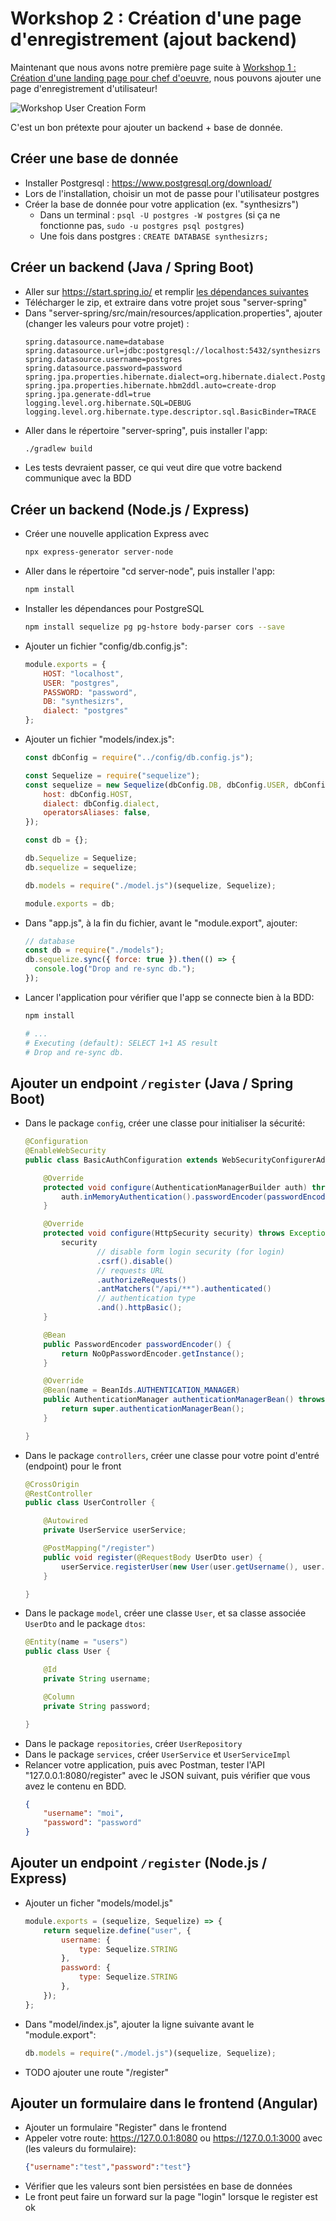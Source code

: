
# Workshop 2 : Création d'une page d'enregistrement (ajout backend)

Maintenant que nous avons notre première page suite à [Workshop 1 : Création d'une landing page pour chef d'oeuvre](1-landing-page), nous pouvons ajouter une page d'enregistrement d'utilisateur!

![Workshop User Creation Form](./workshop-register.png)

C'est un bon prétexte pour ajouter un backend + base de donnée.

## Créer une base de donnée

- Installer Postgresql : https://www.postgresql.org/download/
- Lors de l'installation, choisir un mot de passe pour l'utilisateur postgres
- Créer la base de donnée pour votre application (ex. "synthesizrs")
    - Dans un terminal : `psql -U postgres -W postgres` (si ça ne fonctionne pas, `sudo -u postgres psql postgres`)
    - Une fois dans postgres : `CREATE DATABASE synthesizrs;`

## Créer un backend (Java / Spring Boot)

- Aller sur https://start.spring.io/ et remplir <a href="./workshop-backend-spring-bootstrap.png">les dépendances suivantes</a>
- Télécharger le zip, et extraire dans votre projet sous "server-spring"
- Dans "server-spring/src/main/resources/application.properties", ajouter (changer les valeurs pour votre projet) :
    ```properties
    spring.datasource.name=database
    spring.datasource.url=jdbc:postgresql://localhost:5432/synthesizrs
    spring.datasource.username=postgres
    spring.datasource.password=password
    spring.jpa.properties.hibernate.dialect=org.hibernate.dialect.PostgreSQL95Dialect
    spring.jpa.properties.hibernate.hbm2ddl.auto=create-drop
    spring.jpa.generate-ddl=true
    logging.level.org.hibernate.SQL=DEBUG
    logging.level.org.hibernate.type.descriptor.sql.BasicBinder=TRACE
    ```
- Aller dans le répertoire "server-spring", puis installer l'app:
    ```bash
    ./gradlew build
    ```
- Les tests devraient passer, ce qui veut dire que votre backend communique avec la BDD

## Créer un backend (Node.js / Express)

- Créer une nouvelle application Express avec
    ```bash
    npx express-generator server-node
    ```
- Aller dans le répertoire "cd server-node", puis installer l'app: 
    ```bash
    npm install
    ```
- Installer les dépendances pour PostgreSQL
    ```bash
    npm install sequelize pg pg-hstore body-parser cors --save
    ```
- Ajouter un fichier "config/db.config.js":
    ```javascript
    module.exports = {
        HOST: "localhost",
        USER: "postgres",
        PASSWORD: "password",
        DB: "synthesizrs",
        dialect: "postgres"
    };
    ```
- Ajouter un fichier "models/index.js":
    ```javascript
    const dbConfig = require("../config/db.config.js");
    
    const Sequelize = require("sequelize");
    const sequelize = new Sequelize(dbConfig.DB, dbConfig.USER, dbConfig.PASSWORD, {
        host: dbConfig.HOST,
        dialect: dbConfig.dialect,
        operatorsAliases: false,
    });
    
    const db = {};
    
    db.Sequelize = Sequelize;
    db.sequelize = sequelize;
    
    db.models = require("./model.js")(sequelize, Sequelize);
    
    module.exports = db;
    ```
- Dans "app.js", à la fin du fichier, avant le "module.export", ajouter:
    ```javascript
    // database
    const db = require("./models");
    db.sequelize.sync({ force: true }).then(() => {
      console.log("Drop and re-sync db.");
    });
    ```
- Lancer l'application pour vérifier que l'app se connecte bien à la BDD:
    ```bash
    npm install
    
    # ...
    # Executing (default): SELECT 1+1 AS result
    # Drop and re-sync db.
    ```

## Ajouter un endpoint `/register` (Java / Spring Boot)

- Dans le package `config`, créer une classe pour initialiser la sécurité:
    ```java
    @Configuration
    @EnableWebSecurity
    public class BasicAuthConfiguration extends WebSecurityConfigurerAdapter {
    
        @Override
        protected void configure(AuthenticationManagerBuilder auth) throws Exception {
            auth.inMemoryAuthentication().passwordEncoder(passwordEncoder());
        }
    
        @Override
        protected void configure(HttpSecurity security) throws Exception {
            security
                    // disable form login security (for login)
                    .csrf().disable()
                    // requests URL
                    .authorizeRequests()
                    .antMatchers("/api/**").authenticated()
                    // authentication type
                    .and().httpBasic();
        }
    
        @Bean
        public PasswordEncoder passwordEncoder() {
            return NoOpPasswordEncoder.getInstance();
        }
    
        @Override
        @Bean(name = BeanIds.AUTHENTICATION_MANAGER)
        public AuthenticationManager authenticationManagerBean() throws Exception {
            return super.authenticationManagerBean();
        }
    
    }
    ```
- Dans le package `controllers`, créer une classe pour votre point d'entré (endpoint) pour le front
    ```java
    @CrossOrigin
    @RestController
    public class UserController {
    
        @Autowired
        private UserService userService;
    
        @PostMapping("/register")
        public void register(@RequestBody UserDto user) {
            userService.registerUser(new User(user.getUsername(), user.getPassword()));
        }
    
    }
    ```
- Dans le package `model`, créer une classe `User`, et sa classe associée `UserDto` and le package `dtos`:
    ```java
    @Entity(name = "users")
    public class User {
    
        @Id
        private String username;
    
        @Column
        private String password;
    
    }
    ```
- Dans le package `repositories`, créer `UserRepository`
- Dans le package `services`, créer `UserService` et `UserServiceImpl`
- Relancer votre application, puis avec Postman, tester l'API "127.0.0.1:8080/register" avec le JSON suivant, puis vérifier que vous avez le contenu en BDD.
    ```json
    {
        "username": "moi",
        "password": "password"
    }
    ```

## Ajouter un endpoint `/register` (Node.js / Express)

- Ajouter un ficher "models/model.js"
    ```javascript
    module.exports = (sequelize, Sequelize) => {
        return sequelize.define("user", {
            username: {
                type: Sequelize.STRING
            },
            password: {
                type: Sequelize.STRING
            },
        });
    };
    ```
- Dans "model/index.js", ajouter la ligne suivante avant le "module.export":
    ```javascript
    db.models = require("./model.js")(sequelize, Sequelize);
    ```
- TODO ajouter une route "/register"

## Ajouter un formulaire dans le frontend (Angular)

- Ajouter un formulaire "Register" dans le frontend
- Appeler votre route: https://127.0.0.1:8080 ou https://127.0.0.1:3000 avec (les valeurs du formulaire):
    ```json
    {"username":"test","password":"test"}
    ```
- Vérifier que les valeurs sont bien persistées en base de données
- Le front peut faire un forward sur la page "login" lorsque le register est ok
